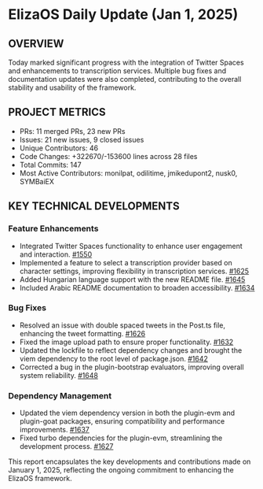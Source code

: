 # ElizaOS Daily Update (Jan 1, 2025)

## OVERVIEW 
Today marked significant progress with the integration of Twitter Spaces and enhancements to transcription services. Multiple bug fixes and documentation updates were also completed, contributing to the overall stability and usability of the framework.

## PROJECT METRICS
- PRs: 11 merged PRs, 23 new PRs
- Issues: 21 new issues, 9 closed issues
- Unique Contributors: 46
- Code Changes: +322670/-153600 lines across 28 files
- Total Commits: 147
- Most Active Contributors: monilpat, odilitime, jmikedupont2, nusk0, SYMBaiEX

## KEY TECHNICAL DEVELOPMENTS

### Feature Enhancements
- Integrated Twitter Spaces functionality to enhance user engagement and interaction. [#1550](https://github.com/elizaos/eliza/pull/1550)
- Implemented a feature to select a transcription provider based on character settings, improving flexibility in transcription services. [#1625](https://github.com/elizaos/eliza/pull/1625)
- Added Hungarian language support with the new README file. [#1645](https://github.com/elizaos/eliza/pull/1645)
- Included Arabic README documentation to broaden accessibility. [#1634](https://github.com/elizaos/eliza/pull/1634)

### Bug Fixes
- Resolved an issue with double spaced tweets in the Post.ts file, enhancing the tweet formatting. [#1626](https://github.com/elizaos/eliza/pull/1626)
- Fixed the image upload path to ensure proper functionality. [#1632](https://github.com/elizaos/eliza/pull/1632)
- Updated the lockfile to reflect dependency changes and brought the viem dependency to the root level of package.json. [#1642](https://github.com/elizaos/eliza/pull/1642)
- Corrected a bug in the plugin-bootstrap evaluators, improving overall system reliability. [#1648](https://github.com/elizaos/eliza/pull/1648)

### Dependency Management
- Updated the viem dependency version in both the plugin-evm and plugin-goat packages, ensuring compatibility and performance improvements. [#1637](https://github.com/elizaos/eliza/pull/1637)
- Fixed turbo dependencies for the plugin-evm, streamlining the development process. [#1627](https://github.com/elizaos/eliza/pull/1627)

This report encapsulates the key developments and contributions made on January 1, 2025, reflecting the ongoing commitment to enhancing the ElizaOS framework.